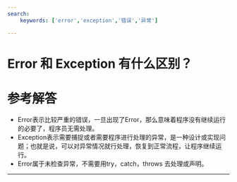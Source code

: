 ```yaml
---
search:
    keywords: ['error','exception','错误','异常']

---
```



# Error 和 Exception 有什么区别？

# 参考解答

* Error表示比较严重的错误，一旦出现了Error，那么意味着程序没有继续运行的必要了，程序员无需处理。
* Exception表示需要捕捉或者需要程序进行处理的异常，是一种设计或实现问题；也就是说，可以对异常情况就行处理，恢复到正常流程，让程序继续运行。
* Error属于未检查异常，不需要用try，catch，throws 去处理或声明。

---




